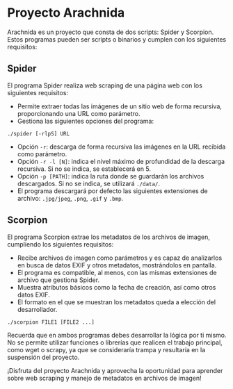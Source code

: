 # Proyecto Arachnida

Arachnida es un proyecto que consta de dos scripts: Spider y Scorpion. Estos programas pueden ser scripts o binarios y cumplen con los siguientes requisitos:

## Spider

El programa Spider realiza web scraping de una página web con los siguientes requisitos:

- Permite extraer todas las imágenes de un sitio web de forma recursiva, proporcionando una URL como parámetro.
- Gestiona las siguientes opciones del programa:

```
./spider [-rlpS] URL
```

- Opción `-r`: descarga de forma recursiva las imágenes en la URL recibida como parámetro.
- Opción `-r -l [N]`: indica el nivel máximo de profundidad de la descarga recursiva. Si no se indica, se establecerá en 5.
- Opción `-p [PATH]`: indica la ruta donde se guardarán los archivos descargados. Si no se indica, se utilizará `./data/`.
- El programa descargará por defecto las siguientes extensiones de archivo: `.jpg/jpeg`, `.png`, `.gif` y `.bmp`.

## Scorpion

El programa Scorpion extrae los metadatos de los archivos de imagen, cumpliendo los siguientes requisitos:

- Recibe archivos de imagen como parámetros y es capaz de analizarlos en busca de datos EXIF y otros metadatos, mostrándolos en pantalla.
- El programa es compatible, al menos, con las mismas extensiones de archivo que gestiona Spider.
- Muestra atributos básicos como la fecha de creación, así como otros datos EXIF.
- El formato en el que se muestran los metadatos queda a elección del desarrollador.

```
./scorpion FILE1 [FILE2 ...]
```

Recuerda que en ambos programas debes desarrollar la lógica por ti mismo. No se permite utilizar funciones o librerías que realicen el trabajo principal, como wget o scrapy, ya que se consideraría trampa y resultaría en la suspensión del proyecto.

¡Disfruta del proyecto Arachnida y aprovecha la oportunidad para aprender sobre web scraping y manejo de metadatos en archivos de imagen!

